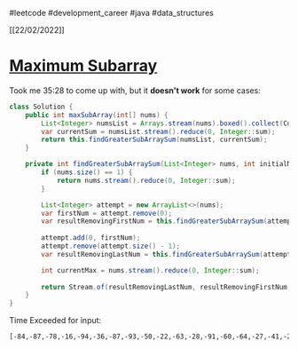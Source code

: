 #leetcode #development_career #java #data_structures 

[[22/02/2022]]
# [Maximum Subarray](https://leetcode.com/problems/maximum-subarray/)
Took me 35:28 to come up with, but it **doesn't work** for some cases:
```java
class Solution {
    public int maxSubArray(int[] nums) {
        List<Integer> numsList = Arrays.stream(nums).boxed().collect(Collectors.toList());
        var currentSum = numsList.stream().reduce(0, Integer::sum);
        return this.findGreaterSubArraySum(numsList, currentSum);
    }

    private int findGreaterSubArraySum(List<Integer> nums, int initialMax) {
        if (nums.size() == 1) {
            return nums.stream().reduce(0, Integer::sum);
        }

        List<Integer> attempt = new ArrayList<>(nums);
        var firstNum = attempt.remove(0);
        var resultRemovingFirstNum = this.findGreaterSubArraySum(attempt, initialMax);
        
        attempt.add(0, firstNum);
        attempt.remove(attempt.size() - 1);
        var resultRemovingLastNum = this.findGreaterSubArraySum(attempt, initialMax);

        int currentMax = nums.stream().reduce(0, Integer::sum);
        
        return Stream.of(resultRemovingLastNum, resultRemovingFirstNum, initialMax, currentMax).max(Integer::compare).get();
    }
}
```

Time Exceeded for input:
```
[-84,-87,-78,-16,-94,-36,-87,-93,-50,-22,-63,-28,-91,-60,-64,-27,-41,-27,-73,-37,-12,-69,-68,-30,-83,-31,-63,-24,-68,-36,-30,-3,-23,-59,-70,-68,-94,-57,-12,-43,-30,-74,-22,-20,-85,-38,-99,-25,-16,-71,-14,-27,-92,-81,-57,-74,-63,-71,-97,-82,-6,-26,-85,-28,-37,-6,-47,-30,-14,-58,-25,-96,-83,-46,-15,-68,-35,-65,-44,-51,-88,-9,-77,-79,-89,-85,-4,-52,-55,-100,-33,-61,-77,-69,-40,-13,-27,-87,-95,-40]
```